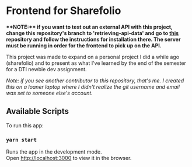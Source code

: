 # Frontend for Sharefolio

**\*\*NOTE:\*\* if you want to test out an external API with this project, change this repository's branch to 'retrieving-api-data' and go to [this](https://github.com/mluo24/sharefolio/tree/adding-rest-API) repository and follow the instructions for installation there. The server must be running in order for the frontend to pick up on the API.**

This project was made to expand on a personal project I did a while ago (sharefolio) and to present as what I've learned by the end of the semester for a DTI newbie dev assignment. 

*Note: if you see another contributor to this repository, that's me. I created this on a loaner laptop where I didn't realize the git username and email was set to someone else's account.*

## Available Scripts

To run this app:

### `yarn start`

Runs the app in the development mode.\
Open [http://localhost:3000](http://localhost:3000) to view it in the browser.
